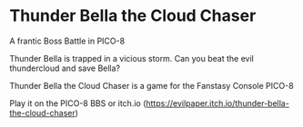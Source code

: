 # Thunder Bella the Cloud Chaser

A frantic Boss Battle in PICO-8

Thunder Bella is trapped in a vicious storm. Can you beat the evil thundercloud and save Bella?

Thunder Bella the Cloud Chaser is a game for the Fanstasy Console PICO-8

Play it on the PICO-8 BBS or itch.io (https://evilpaper.itch.io/thunder-bella-the-cloud-chaser)
